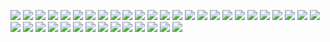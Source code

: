![](2021-12-06-21-41-00.png)
![](2021-12-07-14-29-20.png)
![](2021-12-07-14-31-07.png)
![](2021-12-07-14-32-01.png)
![](2021-12-07-14-33-27.png)
![](2021-12-07-14-35-05.png)
![](2021-12-07-14-36-02.png)
![](2021-12-07-14-58-25.png)
![](2021-12-07-22-15-16.png)
![](2021-12-08-18-59-09.png)
![](2021-12-08-19-36-56.png)
![](2021-12-08-19-43-02.png)
![](2021-12-08-19-47-10.png)
![](2021-12-08-19-47-35.png)
![](2021-12-08-19-47-55.png)
![](2021-12-08-21-08-28.png)
![](2021-12-08-21-26-26.png)
![](2021-12-08-21-26-58.png)
![](2021-12-08-21-27-47.png)
![](2021-12-08-21-33-43.png)
![](2021-12-08-21-36-39.png)
![](2021-12-08-21-37-37.png)
![](2021-12-08-21-39-50.png)
![](2021-12-09-21-46-11.png)
![](2021-12-09-22-04-30.png)
![](2021-12-09-22-06-16.png)
![](2021-12-09-22-11-40.png)
![](2021-12-09-22-14-26.png)
![](2021-12-09-22-21-03.png)
![](2021-12-09-22-23-45.png)
![](2021-12-09-22-25-12.png)
![](2021-12-09-22-26-06.png)
![](2021-12-09-22-31-07.png)
![](2021-12-13-16-40-10.png)
![](2021-12-13-16-58-20.png)
![](2021-12-13-16-59-00.png)
![](2021-12-13-16-59-16.png)
![](2021-12-13-17-02-01.png)
![](2021-12-13-18-29-20.png)
